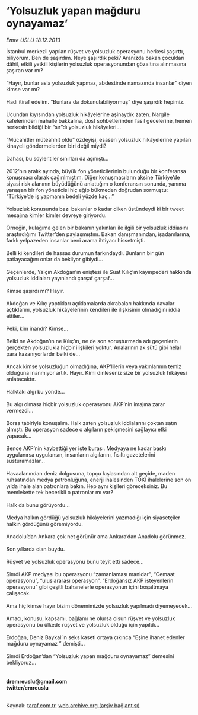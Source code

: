# ‘Yolsuzluk yapan mağduru oynayamaz’

*Emre USLU 18.12.2013*

<div class="yazi">İstanbul merkezli yapılan rüşvet ve yolsuzluk operasyonu herkesi şaşırttı, biliyorum. Ben de şaşırdım. Neye şaşırdık peki? Aranızda bakan çocukları dâhil, etkili yetkili kişilerin yolsuzluk operasyonundan gözaltına alınmasına şaşıran var mı?<br/><br/>“Hayır, bunlar asla yolsuzluk yapmaz, abdestinde namazında insanlar” diyen kimse var mı?<br/><br/>Hadi itiraf edelim. “Bunlara da dokunulabiliyormuş” diye şaşırdık hepimiz.<br/><br/>Ucundan kıyısından yolsuzluk hikâyelerine aşinaydık zaten. Nargile kafelerinden mahalle bakkalına, dost sohbetlerinden fasıl gecelerine, hemen herkesin bildiği bir “sır”dı yolsuzluk hikâyeleri...<br/><br/>“Mücahitler müteahhit oldu” özdeyişi, esasen yolsuzluk hikâyelerine yapılan kinayeli göndermelerden biri değil miydi?<br/><br/>Dahası, bu söylentiler sınırları da aşmıştı...<br/><br/>2012’nın aralık ayında, büyük fon yöneticilerinin bulunduğu bir konferansa konuşmacı olarak çağırılmıştım. Diğer konuşmacıların aksine Türkiye’de siyasi risk alanının büyüdüğünü anlattığım o konferansın sonunda, yanıma yanaşan bir fon yöneticisi hiç eğip bükmeden doğrudan sormuştu: “Türkiye’de iş yapmanın bedeli yüzde kaç...”<br/><br/>Yolsuzluk konusunda bazı bakanlar o kadar diken üstündeydi ki bir tweet mesajına kimler kimler devreye giriyordu.<br/><br/>Örneğin, kulağıma gelen bir bakanın yakınları ile ilgili bir yolsuzluk iddiasını araştırdığımı Twitter’den paylaşmıştım. Bakan danışmanından, işadamlarına, farklı yelpazeden insanlar beni arama ihtiyacı hissetmişti.<br/><br/>Belli ki kendileri de hassas durumun farkındaydı. Bunların bir gün patlayacağını onlar da bekliyor gibiydi...<br/><br/>Geçenlerde, Yalçın Akdoğan’ın eniştesi ile Suat Kılıç’ın kayınpederi hakkında yolsuzluk iddiaları yayınlandı çarşaf çarşaf...<br/><br/>Kimse şaşırdı mı? Hayır.<br/><br/>Akdoğan ve Kılıç yaptıkları açıklamalarda akrabaları hakkında davalar açtıklarını, yolsuzluk hikâyelerinin kendileri ile ilişkisinin olmadığını iddia ettiler...<br/><br/>Peki, kim inandı? Kimse...<br/><br/>Belki ne Akdoğan’ın ne Kılıç’ın, ne de son soruşturmada adı geçenlerin gerçekten yolsuzlukla hiçbir ilişkileri yoktur. Analarının ak sütü gibi helal para kazanıyorlardır belki de...<br/><br/>Ancak kimse yolsuzluğun olmadığına, AKP’lilerin veya yakınlarının temiz olduğuna inanmıyor artık. Hayır. Kimi dinleseniz size bir yolsuzluk hikâyesi anlatacaktır.<br/><br/>Halktaki algı bu yönde...<br/><br/>Bu algı olmasa hiçbir yolsuzluk operasyonu AKP’nin imajına zarar vermezdi...<br/><br/>Borsa tabiriyle konuşalım. Halk zaten yolsuzluk iddialarını çoktan satın almıştı. Bu operasyon sadece o algıların pekişmesini sağlayıcı etki yapacak...<br/><br/>Bence AKP’nin kaybettiği yer işte burası. Medyaya ne kadar baskı uygulanırsa uygulansın, insanların algılarını, fısıltı gazetelerini susturamazlar...<br/><br/>Havaalanından deniz dolgusuna, topçu kışlasından alt geçide, maden ruhsatından medya patronluğuna, enerji ihalesinden TOKİ ihalelerine son on yılda ihale alan patronlara bakın. Hep aynı kişileri göreceksiniz. Bu memlekette tek becerikli o patronlar mı var?<br/><br/>Halk da bunu görüyordu...<br/><br/>Medya halkın gördüğü yolsuzluk hikâyelerini yazmadığı için siyasetçiler halkın gördüğünü göremiyordu.<br/><br/>Anadolu’dan Ankara çok net görünür ama Ankara’dan Anadolu görünmez.<br/><br/>Son yıllarda olan buydu.<br/><br/>Rüşvet ve yolsuzluk operasyonu bunu teyit etti sadece...<br/><br/>Şimdi AKP medyası bu operasyonu “zamanlaması manidar”, “Cemaat operasyonu”, “uluslararası operasyon”, “Erdoğansız AKP isteyenlerin operasyonu” gibi çeşitli bahanelerle operasyonun içini boşaltmaya çalışacak.<br/><br/>Ama hiç kimse hayır bizim dönemimizde yolsuzluk yapılmadı diyemeyecek...<br/><br/>Amacı, konusu, kapsamı, bağlamı ne olursa olsun rüşvet ve yolsuzluk operasyonu bu ülkede rüşvet ve yolsuzluk olduğu için yapıldı...<br/><br/>Erdoğan, Deniz Baykal’ın seks kaseti ortaya çıkınca “Eşine ihanet edenler mağduru oynayamaz ” demişti...<br/><br/>Şimdi Erdoğan’dan “Yolsuzluk yapan mağduru oynayamaz” demesini bekliyoruz...<br/><br/><br/><b>dremreuslu@gmail.com<br/>twitter/emreuslu</b><br/><br/>
</div>

Kaynak: [taraf.com.tr](http://www.taraf.com.tr:80/emre-uslu-2/makale-yolsuzluk-yapan-magduru-oynayamaz.htm), [web.archive.org (arşiv bağlantısı)](http://web.archive.org/web/20131220013050/http://www.taraf.com.tr:80/emre-uslu-2/makale-yolsuzluk-yapan-magduru-oynayamaz.htm)
